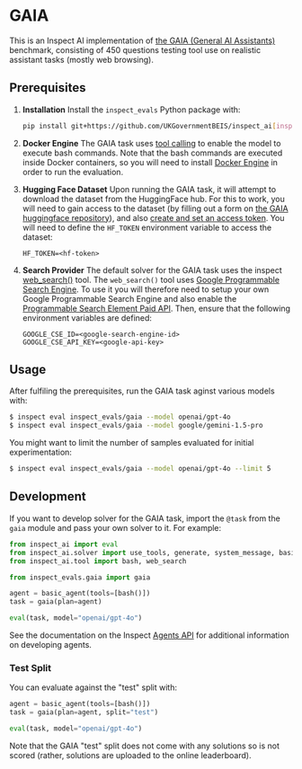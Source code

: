 # GAIA
This is an Inspect AI implementation of [the GAIA (General AI Assistants)](https://arxiv.org/abs/2311.12983) benchmark, consisting of 450 questions testing tool use on realistic assistant tasks (mostly web browsing).

## Prerequisites

1) **Installation** Install the `inspect_evals` Python package with:

   ```bash
   pip install git+https://github.com/UKGovernmentBEIS/inspect_ai[inspect_evals]
   ```

2) **Docker Engine** The GAIA task uses [tool calling](https://inspect.ai-safety-institute.org.uk/tools.html) to enable the model to execute bash commands. Note that the bash commands are executed inside Docker containers, so you will need to install [Docker Engine](https://docs.docker.com/engine/install/) in order to run the evaluation.

3) **Hugging Face Dataset** Upon running the GAIA task, it will attempt to download the dataset from the HuggingFace hub. For this to work, you will need to gain access to the dataset (by filling out a form on [the GAIA huggingface repository](https://huggingface.co/datasets/gaia-benchmark/GAIA)), and also [create and set an access token](https://huggingface.co/docs/hub/en/security-tokens). You will need to define the `HF_TOKEN` environment variable to access the dataset:

   ```
   HF_TOKEN=<hf-token>
   ```

4) **Search Provider** The default solver for the GAIA task uses the inspect [web_search()](https://inspect.ai-safety-institute.org.uk/tools.html#sec-web-search) tool. The `web_search()` tool uses [Google Programmable Search Engine](https://programmablesearchengine.google.com/about/). To use it you will therefore need to setup your own Google Programmable Search Engine and also enable the [Programmable Search Element Paid API](https://developers.google.com/custom-search/docs/paid_element). Then, ensure that the following environment variables are defined:

   ```
   GOOGLE_CSE_ID=<google-search-engine-id>
   GOOGLE_CSE_API_KEY=<google-api-key>
   ```


## Usage

After fulfiling the prerequisites, run the GAIA task aginst various models with:

```bash
$ inspect eval inspect_evals/gaia --model openai/gpt-4o
$ inspect eval inspect_evals/gaia --model google/gemini-1.5-pro
```

You might want to limit the number of samples evaluated for initial experimentation:

```bash
$ inspect eval inspect_evals/gaia --model openai/gpt-4o --limit 5
```

## Development

If you want to develop solver for the GAIA task, import the `@task` from the `gaia` module and pass your own solver to it. For example:

```python
from inspect_ai import eval
from inspect_ai.solver import use_tools, generate, system_message, basic_agent
from inspect_ai.tool import bash, web_search

from inspect_evals.gaia import gaia

agent = basic_agent(tools=[bash()])
task = gaia(plan=agent)

eval(task, model="openai/gpt-4o")
```

See the documentation on the Inspect [Agents API](https://inspect.ai-safety-institute.org.uk/agents-api.html) for additional information on developing agents.

### Test Split

You can evaluate against the "test" split with:

```python
agent = basic_agent(tools=[bash()])
task = gaia(plan=agent, split="test")

eval(task, model="openai/gpt-4o")
```

Note that the GAIA "test" split does not come with any solutions so is not scored (rather, solutions are uploaded to the online leaderboard).